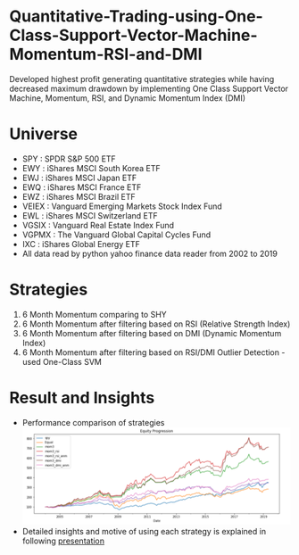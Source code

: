 # Quantitative-Trading-using-One-Class-Support-Vector-Machine-Momentum-RSI-and-DMI
Developed highest profit generating quantitative strategies while having decreased maximum drawdown by implementing One Class Support Vector Machine, Momentum, RSI, and Dynamic Momentum Index (DMI)

# Universe
* SPY : SPDR S&P 500 ETF<br/>
* EWY : iShares MSCI South Korea ETF<br/>
* EWJ : iShares MSCI Japan ETF<br/>
* EWQ : iShares MSCI France ETF<br/>
* EWZ : iShares MSCI Brazil ETF<br/>
* VEIEX : Vanguard Emerging Markets Stock Index Fund<br/>
* EWL : iShares MSCI Switzerland ETF<br/>
* VGSIX : Vanguard Real Estate Index Fund<br/>
* VGPMX : The Vanguard Global Capital Cycles Fund<br/>
* IXC : iShares Global Energy ETF<br/>
* All data read by python yahoo finance data reader from 2002 to 2019<br/>

# Strategies
1. 6 Month Momentum comparing to SHY<br/>
2. 6 Month Momentum after filtering based on RSI (Relative Strength Index)<br/>
3. 6 Month Momentum after filtering based on DMI (Dynamic Momentum Index)<br/>
4. 6 Month Momentum after filtering based on RSI/DMI Outlier Detection - used One-Class SVM<br/>

# Result and Insights
* Performance comparison of strategies<br/>
![](/performance.png)<br/>
* Detailed insights and motive of using each strategy is explained in following [presentation]('https://drive.google.com/file/d/1qafUKXN-Xh8XQkP66m6vlD6IguDOD6fR/view?usp=sharing')
